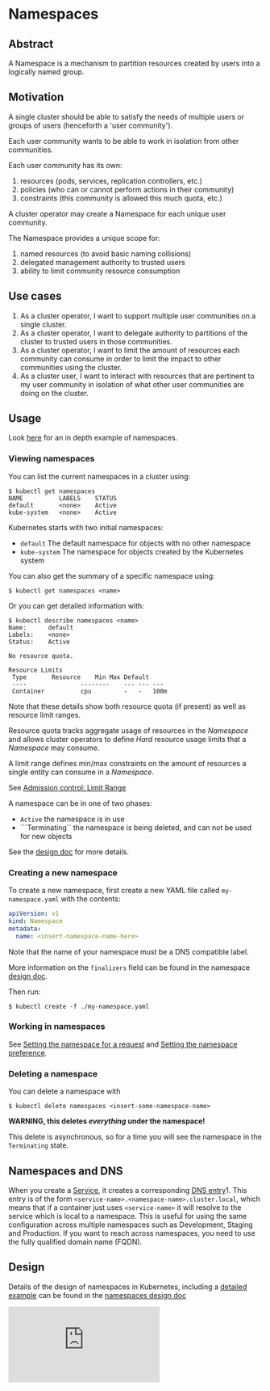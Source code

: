<!-- BEGIN MUNGE: UNVERSIONED_WARNING -->


<!-- END MUNGE: UNVERSIONED_WARNING -->

# Namespaces

## Abstract

A Namespace is a mechanism to partition resources created by users into
a logically named group.

## Motivation

A single cluster should be able to satisfy the needs of multiple users or groups of users (henceforth a 'user community').

Each user community wants to be able to work in isolation from other communities.

Each user community has its own:

1. resources (pods, services, replication controllers, etc.)
2. policies (who can or cannot perform actions in their community)
3. constraints (this community is allowed this much quota, etc.)

A cluster operator may create a Namespace for each unique user community.

The Namespace provides a unique scope for: 

1. named resources (to avoid basic naming collisions)
2. delegated management authority to trusted users
3. ability to limit community resource consumption

## Use cases

1.  As a cluster operator, I want to support multiple user communities on a single cluster.
2.  As a cluster operator, I want to delegate authority to partitions of the cluster to trusted users
    in those communities.
3.  As a cluster operator, I want to limit the amount of resources each community can consume in order
    to limit the impact to other communities using the cluster.
4.  As a cluster user, I want to interact with resources that are pertinent to my user community in
    isolation of what other user communities are doing on the cluster.


## Usage

Look [here](namespaces/) for an in depth example of namespaces.

### Viewing namespaces

You can list the current namespaces in a cluster using:

```console
$ kubectl get namespaces
NAME          LABELS    STATUS
default       <none>    Active
kube-system   <none>    Active
```

Kubernetes starts with two initial namespaces:
   * `default` The default namespace for objects with no other namespace
   * `kube-system` The namespace for objects created by the Kubernetes system

You can also get the summary of a specific namespace using:

```console
$ kubectl get namespaces <name>
```

Or you can get detailed information with:

```console
$ kubectl describe namespaces <name>
Name:	   default
Labels:	   <none>
Status:	   Active

No resource quota.

Resource Limits
 Type		Resource	Min	Max	Default
 ----				--------	---	---	---
 Container			cpu			-	-	100m
```

Note that these details show both resource quota (if present) as well as resource limit ranges.

Resource quota tracks aggregate usage of resources in the *Namespace* and allows cluster operators
to define *Hard* resource usage limits that a *Namespace* may consume.

A limit range defines min/max constraints on the amount of resources a single entity can consume in
a *Namespace*.

See [Admission control: Limit Range](../design/admission_control_limit_range.md)

A namespace can be in one of two phases:
   * `Active` the namespace is in use
   * ```Terminating`` the namespace is being deleted, and can not be used for new objects

See the [design doc](../design/namespaces.md#phases) for more details.

### Creating a new namespace

To create a new namespace, first create a new YAML file called `my-namespace.yaml` with the contents:

```yaml
apiVersion: v1
kind: Namespace
metadata:
  name: <insert-namespace-name-here>
```

Note that the name of your namespace must be a DNS compatible label.

More information on the `finalizers` field can be found in the namespace [design doc](../design/namespaces.md#finalizers).

Then run:

```console
$ kubectl create -f ./my-namespace.yaml
```

### Working in namespaces

See [Setting the namespace for a request](../../docs/user-guide/namespaces.md#setting-the-namespace-for-a-request)
and [Setting the namespace preference](../../docs/user-guide/namespaces.md#setting-the-namespace-preference).

### Deleting a namespace

You can delete a namespace with

```console
$ kubectl delete namespaces <insert-some-namespace-name>
```

**WARNING, this deletes _everything_ under the namespace!**

This delete is asynchronous, so for a time you will see the namespace in the `Terminating` state.

## Namespaces and DNS

When you create a [Service](../../docs/user-guide/services.md), it creates a corresponding [DNS entry](dns.md)1.
This entry is of the form `<service-name>.<namespace-name>.cluster.local`, which means
that if a container just uses `<service-name>` it will resolve to the service which
is local to a namespace.  This is useful for using the same configuration across
multiple namespaces such as Development, Staging and Production.  If you want to reach
across namespaces, you need to use the fully qualified domain name (FQDN).

## Design

Details of the design of namespaces in Kubernetes, including a [detailed example](../design/namespaces.md#example-openshift-origin-managing-a-kubernetes-namespace)
can be found in the [namespaces design doc](../design/namespaces.md)


<!-- BEGIN MUNGE: IS_VERSIONED -->
<!-- TAG IS_VERSIONED -->
<!-- END MUNGE: IS_VERSIONED -->


<!-- BEGIN MUNGE: GENERATED_ANALYTICS -->
[![Analytics](https://kubernetes-site.appspot.com/UA-36037335-10/GitHub/docs/admin/namespaces.md?pixel)]()
<!-- END MUNGE: GENERATED_ANALYTICS -->
